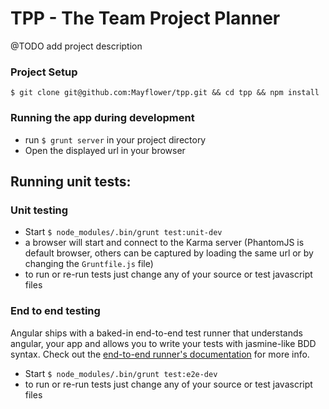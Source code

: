 TPP - The Team Project Planner
===

@TODO add project description


### Project Setup
    $ git clone git@github.com:Mayflower/tpp.git && cd tpp && npm install

### Running the app during development

* run `$ grunt server` in your project directory
* Open the displayed url in your browser


## Running unit tests:
### Unit testing

* Start `$ node_modules/.bin/grunt test:unit-dev`
* a browser will start and connect to the Karma server (PhantomJS is default browser, others can be captured by loading the same url or by changing the `Gruntfile.js` file)
* to run or re-run tests just change any of your source or test javascript files

### End to end testing

Angular ships with a baked-in end-to-end test runner that understands angular, your app and allows you to write your tests with jasmine-like BDD syntax.
Check out the [end-to-end runner's documentation](http://docs.angularjs.org/guide/dev_guide.e2e-testing) for more info.

* Start `$ node_modules/.bin/grunt test:e2e-dev`
* to run or re-run tests just change any of your source or test javascript files